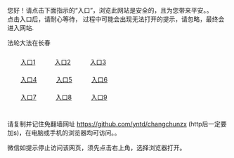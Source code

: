 您好！请点击下面指示的“入口”，浏览此网站是安全的，且为您带来平安。。 <br/>
点击入口后，请耐心等待， 过程中可能会出现无法打开的提示，请忽略，最终会进入网站. </br>

法轮大法在长春<br/>
<div style="padding:10px"><a style="margin:20px" target="_blank" href="https://d2zi4s6wmk1kxy.cloudfront.net/2Qpsp?dcwqj" id="ccLink1" rel="nofollow">入口1</a> <a target="_blank" style="margin:20px" href="https://d1x2kwuyi2nlbg.cloudfront.net/2Qpsp?tntfy" id="ccLink2" rel="nofollow">入口2</a> <a style="margin:20px" target="_blank" href="https://d3vjyktv5te6ip.cloudfront.net/2Qpsp?esqqzedz" id="ccLink3" rel="nofollow">入口3</a></div>

<div style="padding:10px" ><a style="margin:20px" target="_blank" href="https://d2zi4s6wmk1kxy.cloudfront.net/2Qpsp?dcwqj" id="ccLink4" rel="nofollow">入口4</a> <a style="margin:20px" href="https://d1x2kwuyi2nlbg.cloudfront.net/2Qpsp?tntfy" target="_blank" id="ccLink5" rel="nofollow">入口5</a> <a style="margin:20px" href="https://d3vjyktv5te6ip.cloudfront.net/2Qpsp?esqqzedz" target="_blank" id="ccLink6" rel="nofollow">入口6</a></div>

<div style="padding:10px"><a style="margin:20px" target="_blank" href="https://d2zi4s6wmk1kxy.cloudfront.net/2Qpsp?dcwqj" id="ccLink7" rel="nofollow">入口7</a> <a style="margin:20px" href="https://d1x2kwuyi2nlbg.cloudfront.net/2Qpsp?tntfy" target="_blank" id="ccLink8" rel="nofollow">入口8</a> <a style="margin:20px" target="_blank" href="https://d3vjyktv5te6ip.cloudfront.net/2Qpsp?esqqzedz" id="ccLink9" rel="nofollow">入口9</a></div>

<br/>



请复制并记住免翻墙网址 https://github.com/yntd/changchunzx (http后一定要加s)，在电脑或手机的浏览器均可访问。。<br/>

微信如提示停止访问该网页，须先点击右上角，选择浏览器打开。
